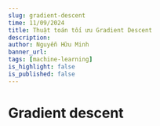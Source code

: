 ```yaml
---
slug: gradient-descent
time: 11/09/2024
title: Thuật toán tối ưu Gradient Descent
description:
author: Nguyễn Hữu Minh
banner_url: 
tags: [machine-learning]
is_highlight: false
is_published: false
---
```


# Gradient descent
